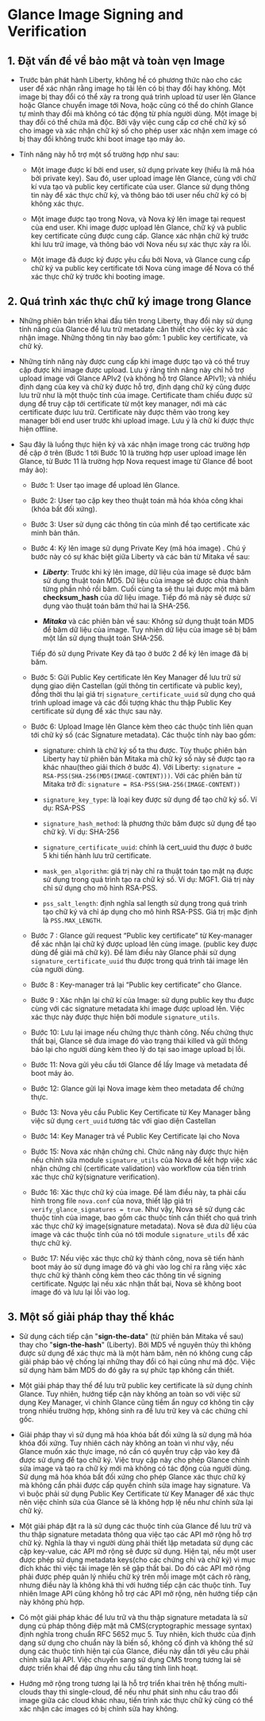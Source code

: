 # Glance Image Signing and Verification

## 1. Đặt vấn đề về bảo mật và toàn vẹn Image
* Trước bản phát hành Liberty, không hề có phương thức nào cho các user để xác nhận rằng image họ tải lên có bị thay đổi hay không. Một image bị thay đổi có thể xảy ra trong quá trình upload từ user lên Glance hoặc Glance chuyển image tới Nova, hoặc cũng có thể do chính Glance tự mình thay đổi mà không có tác động từ phía người dùng. Một image bị thay đổi có thể chứa mã độc. Bởi vậy việc cung cấp cơ chế chữ ký số cho image và xác nhận chữ ký số cho phép user xác nhận xem image có bị thay đổi không trước khi boot image tạo máy ảo.

* Tính năng này hỗ trợ một số trường hợp như sau:

    - Một image được kí bởi end user, sử dụng private key (hiểu là mã hóa bởi private key). Sau đó, user upload image lên Glance, cùng với chữ kí vưa tạo và public key certificate của user. Glance sử dụng thông tin này để xác thực chữ ký, và thông báo tới user nếu chữ ký có bị không xác thực.

    - Một image được tạo trong Nova, và Nova ký lên image tại request của end user. Khi image được upload lên Glance, chữ ký và public key certificate cũng được cung cấp. Glance xác nhận chữ ký trước khi lưu trữ image, và thông báo với Nova nếu sự xác thực xảy ra lỗi.

    - Một image đã được ký được yêu cầu bởi Nova, và Glance cung cấp chữ ký va public key certificate tới Nova cùng image để Nova có thể xác thực chữ ký trước khi booting image.


## 2. Quá trình xác thực chữ ký image trong Glance
* Những phiên bản triển khai đầu tiên trong Liberty, thay đổi này sử dụng tính năng của Glance để lưu trữ metadate cân thiết cho việc ký và xác nhận image. Những thông tin này bao gồm: 1 public key certificate, và chữ ký.

* Những tính năng này được cung cấp khi image được tạo và có thể truy cập được khi image được upload. Lưu ý rằng tính năng này chỉ hỗ trợ upload image với Glance APIv2 (và không hỗ trợ Glance APIv1); và nhiều định dạng của key và chữ ký được hỗ trợ, định dạng chữ ký cũng được lưu trữ như là một thuộc tính của image. Certificate tham chiếu được sử dụng để truy cập tới certificate từ một key manager, nới mà các certificate được lưu trữ. Certificate này được thêm vào trong key manager bởi end user trước khi upload image. Lưu ý là chữ kí được thực hiện offline.

* Sau đây là luồng thực hiện ký và xác nhận image trong các trường hợp đề cập ở trên (Bước 1 tới Bước 10 là trường hợp user upload image lên Glance, từ Bước 11 là trường hợp Nova request image từ Glance để boot máy ảo):



    - Bước 1: User tạo image để upload lên Glance.

    - Bước 2: User tạo cặp key theo thuật toán mã hóa khóa công khai (khóa bất đối xứng).

    - Bước 3: User sử dụng các thông tin của mình để tạo certificate xác minh bản thân.

    - Bước 4: Ký lên image sử dụng Private Key (mã hóa image) . Chú ý bước này có sự khác biệt giữa Liberty và các bản từ Mitaka về sau:

        - ***Liberty***: Trước khi ký lên image, dữ liệu của image sẽ được băm sử dụng thuật toán MD5. Dữ liệu của image sẽ được chia thành từng phần nhỏ rồi băm. Cuối cùng ta sẽ thu lại được một mã băm **checksum_hash** của dữ liệu image. Tiếp đó mã này sẽ được sử dụng vào thuật toán băm thứ hai là SHA-256.



        - ***Mitaka*** và các phiên bản về sau: Không sử dụng thuật toán MD5 để băm dữ liệu của image. Tuy nhiên dữ liệu của image sẽ bị băm một lần sử dụng thuật toán SHA-256.



      Tiếp đó sử dụng Private Key đã tạo ở bước 2 để ký lên image đã bị băm.

    - Bước 5: Gửi Public Key certificate lên Key Manager để lưu trữ sử dụng giao diện Castellan (gửi thông tin certificate và public key), đồng thời thu lại giá trị `signature_certificate_uuid` sử dụng cho quá trình upload image và các đối tượng khác thu thập Public Key certificate sử dụng để xác thực sau này.

    - Bước 6: Upload Image lên Glance kèm theo các thuộc tính liên quan tới chữ ký số (các Signature metadata). Các thuộc tính này bao gồm:

        - signature: chính là chữ ký số ta thu được. Tùy thuộc phiên bản Liberty hay từ phiên bản Mitaka mà chữ ký số này sẽ được tạo ra khác nhau(theo giải thích ở bước 4). Với Liberty: `signature = RSA-PSS(SHA-256(MD5(IMAGE-CONTENT)))`. Với các phiên bản từ Mitaka trở đi: `signature = RSA-PSS(SHA-256(IMAGE-CONTENT))`

        - `signature_key_type`: là loại key được sử dụng để tạo chữ ký số. Ví dụ: RSA-PSS

        - `signature_hash_method`: là phương thức băm được sử dụng để tạo chữ kỹ. Ví dụ: SHA-256

        - `signature_certificate_uuid`: chính là cert_uuid thu được ở bước 5 khi tiến hành lưu trữ certificate.

        - `mask_gen_algorithm`: giá trị này chỉ ra thuật toán tạo mặt nạ được sử dụng trong quá trình tạo ra chữ ký số.
          Ví dụ: MGF1. Giá trị này chỉ sử dụng cho mô hình RSA-PSS.

        - `pss_salt_length`: định nghĩa sal length sử dụng trong quá trình tạo chữ ký và chỉ áp dụng cho mô hình RSA-PSS. Giá trị mặc định là `PSS.MAX_LENGTH`.

    - Bước 7 : Glance gửi request “Public key certificate” từ Key-manager để xác nhận lại chữ ký được upload lên cùng image. (public key được dùng để giải mã chữ ký). Để làm điều này Glance phải sử dụng `signature_certificate_uuid` thu được trong quá trình tải image lên của người dùng.

    - Bước 8 : Key-manager trả lại “Public key certificate” cho Glance.

    - Bước 9 : Xác nhận lại chữ kí của Image: sử dụng public key thu được cùng với các signature metadata khi image được upload lên. Việc xác thực này được thực hiện bởi module `signature_utils`.

    - Bước 10: Lưu lại image nếu chứng thực thành công. Nếu chứng thực thất bại, Glance sẽ đưa image đó vào trạng thái killed và gửi thông báo lại cho người dùng kèm theo lý do tại sao image upload bị lỗi.

    - Bước 11: Nova gửi yêu cầu tới Glance để lấy Image và metadata để boot máy ảo.

    - Bước 12: Glance gửi lại Nova image kèm theo metadata để chứng thực.

    - Bước 13: Nova yêu cầu Public Key Certificate từ Key Manager bằng việc sử dụng `cert_uuid` tương tác với giao diện Castellan

    - Bước 14: Key Manager trả về Public Key Certificate lại cho Nova

    - Bước 15: Nova xác nhận chứng chỉ. Chức năng này được thực hiện nếu chỉnh sửa module `signature_utils` của Nova để kết hợp việc xác nhận chứng chỉ (certificate validation) vào workflow của tiến trình xác thực chữ ký(signature verification).

    - Bước 16: Xác thực chữ ký của image. Để làm điều này, ta phải cấu hình trong file `nova.conf` của nova, thiết lập giá trị `verify_glance_signatures = true`. Như vậy, Nova sẽ sử dụng các thuộc tính của image, bao gồm các thuộc tính cần thiết cho quá trình xác thực chữ ký image(signature metadata). Nova sẽ đưa dữ liệu của image và các thuộc tính của nó tới module `signature_utils` để xác thực chữ ký.

    - Bước 17: Nếu việc xác thực chữ ký thành công, nova sẽ tiến hành boot máy ảo sử dụng image đó và ghi vào log chỉ ra rằng việc xác thực chữ ký thành công kèm theo các thông tin về signing certificate. Ngược lại nếu xác nhận thất bại, Nova sẽ không boot image đó và lưu lại lỗi vào log.

## 3. Một số giải pháp thay thế khác
* Sử dụng cách tiếp cận "**sign-the-data**" (từ phiên bản Mitaka về sau) thay cho "**sign-the-hash**" (Liberty). Bởi MD5 về nguyên thủy thì không được sử dụng để xác thực mà là một hàm băm, nên nó không cung cấp giải pháp bảo vệ chống lại những thay đổi có hại cũng như mã độc. Việc sử dụng hàm băm MD5 do đó gây ra sự phức tạp không cần thiết.

* Một giải pháp thay thế để lưu trữ public key certificate là sử dụng chính Glance. Tuy nhiên, hướng tiếp cận này không an toàn so với việc sử dụng Key Manager, vì chính Glance cũng tiềm ẩn nguy cơ không tin cậy trong nhiều trường hợp, không sinh ra để lưu trữ key và các chứng chỉ gốc.

* Giải pháp thay vì sử dụng mã hóa khóa bất đối xứng là sử dụng mã hóa khóa đối xứng. Tuy nhiên cách này không an toàn vì như vậy, nếu Glance muốn xác thực image, nó cần có quyền truy cập vào key đã được sử dụng để tạo chữ ký. Việc truy cập này cho phép Glance chỉnh sửa image và tạo ra chữ ký mới mà không có tác động của người dùng. Sử dụng mã hóa khóa bất đối xứng cho phép Glance xác thực chữ ký mà không cần phải được cấp quyền chỉnh sửa image hay signature. Và vì buộc phải sử dụng Public Key Certificate từ Key Manager để xác thực nên việc chỉnh sửa của Glance sẽ là không hợp lệ nếu như chỉnh sửa lại chữ ký.

* Một giải pháp đặt ra là sử dụng các thuộc tính của Glance để lưu trữ và thu thập signature metadata thông qua việc tạo các API mở rộng hỗ trợ chữ ký. Nghĩa là thay vì người dùng phải thiết lập metadata sử dụng các cặp key-value, các API mở rộng sẽ được sử dụng. Hiện tại, nếu một user được phép sử dụng metadata keys(cho các chứng chỉ và chữ ký) vì mục đích khác thì việc tải image lên sẽ gặp thất bại. Do đó các API mở rộng phải được phép quản lý nhiều chữ ký trên mỗi image một cách rõ ràng, nhưng điều này là không khả thi với hướng tiếp cận các thuộc tính. Tuy nhiên Image API cũng không hỗ trợ các API mở rộng, nên hướng tiếp cận này không phù hợp.

* Có một giải pháp khác để lưu trữ và thu thập signature metadata là sử dụng cú pháp thông điệp mật mã CMS(cryptographic message syntax) định nghĩa trong chuẩn RFC 5652 mục 5. Tuy nhiên, kích thước của định dạng sử dụng cho chuẩn này là biến số, không cố định và không thể sử dụng các thuộc tính hiện tại của Glance, điều này dẫn tới yêu cầu phải chỉnh sửa lại API. Việc chuyển sang sử dụng CMS trong tương lai sẽ được triển khai để đáp ứng nhu cầu tăng tính linh hoạt.

* Hướng mở rộng trong tương lại là hỗ trợ triển khai trên hệ thống multi-clouds thay thì single-cloud, để nếu như phát sinh nhu cầu trao đổi image giữa các cloud khác nhau, tiến trình xác thực chữ ký cũng có thể xác nhận các images có bị chỉnh sửa hay không.
